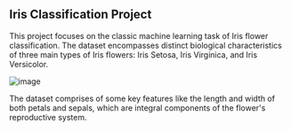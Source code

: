 ## Iris Classification Project

This project focuses on the classic machine learning task of Iris flower classification. The dataset encompasses distinct biological characteristics of three main types of Iris flowers: 
Iris Setosa, Iris Virginica, and Iris Versicolor. 

![image](https://github.com/tamununaaa/irisClassification/assets/89573580/90cf75be-0b52-464e-9f9e-6f3aeda81a38)

The dataset comprises of some key features like the length and width of both petals and sepals, which are integral components of the flower's reproductive system.
